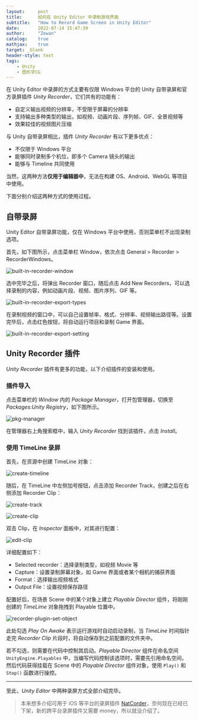```yaml
---
layout:     post
title:      如何在 Unity Editor 中录制游戏界面
subtitle:   "How to Record Game Screen in Unity Editor"
date:       2022-07-14 15:47:39
author:     "Zewan"
catalog:    true
mathjax:    true
target: _blank
header-style: text
tags:
    - Unity
    - 图形学CG
---
```


在 Unity Editor 中录屏的方式主要有仅限 Windows 平台的 Unity 自带录屏和官方录屏插件 _Unity Recorder_，它们共有的功能有：

* 自定义输出视频的分辨率，不受限于屏幕的分辨率
* 支持输出多种类型的输出，如视频、动画片段、序列帧、GIF、全景视频等
* 效果较佳的视频图片压缩

与 Unity 自带录屏相比，插件 _Unity Recorder_ 有以下更多优点：

* 不仅限于 Windows 平台
* 能够同时录制多个机位，即多个 Camera 镜头的输出
* 能够与 Timeline 共同使用

当然，这两种方法**仅用于编辑器中**，无法在构建 OS、Android、WebGL 等项目中使用。

下面分别介绍这两种方式的使用过程。

## 自带录屏

Unity Editor 自带录屏功能，仅在 Windows 平台中使用，否则菜单栏不出现录制选项。

首先，如下图所示，点击菜单栏 Window，依次点击 General > Recorder > RecorderWindows。

![built-in-recorder-window](/img/in-post/post-unity-recorder/built-in-recorder-window.png)

选中完毕之后，将弹出 Recorder 窗口，随后点击 Add New Recorders，可以选择录制的内容，例如动画片段、视频、图片序列、GIF 等。

![built-in-recorder-export-types](/img/in-post/post-unity-recorder/built-in-recorder-export-types.png)

在录制视频的窗口中，可以自己设置帧率、格式、分辨率、视频输出路径等。设置完毕后，点击红色按钮，将自动运行项目和录制 Game 界面。

![built-in-recorder-export-setting](/img/in-post/post-unity-recorder/built-in-recorder-export-setting.png)

## Unity Recorder 插件

_Unity Recorder_ 插件有更多的功能，以下介绍插件的安装和使用。

### 插件导入

点击菜单栏的 _Window_ 内的 _Package Manager_，打开包管理器，切换至 _Packages:Unity Registry_，如下图所示。

![pkg-manager](/img/in-post/post-unity-recorder/pkg-manager.png)

在管理器右上角搜索框中，输入 _Unity Recorder_ 找到该插件，点击 _Install_。

### 使用 TimeLine 录屏

首先，在资源中创建 TimeLine 对象：

![create-timeline](/img/in-post/post-unity-recorder/create-timeline.png)

随后，在 TimeLine 中左侧加号按钮，点击添加 Recorder Track，创建之后在右侧添加 Recorder Clip：

![create-track](/img/in-post/post-unity-recorder/create-track.png)

![create-clip](/img/in-post/post-unity-recorder/create-clip.png)

双击 Clip，在 _Inspector_ 面板中，对其进行配置：

![edit-clip](/img/in-post/post-unity-recorder/edit-clip.png)

详细配置如下：

* Selected recorder：选择录制类型，如视频 Movie 等
* Capture：设置录制屏幕对象，如 Game 界面或者某个相机的捕获界面
* Format：选择输出视频格式
* Output File：设置视频保存路径

配置好后，在场景 Scene 中的某个对象上建立 _Playable Director_ 组件，将刚刚创建的 _TimeLime_ 对象拖拽到 Playable 位置中。

![recorder-plugin-set-object](/img/in-post/post-unity-recorder/recorder-plugin-set-object.png)

此处勾选 _Play On Awake_ 表示运行游戏时自动启动录制，当 _TimeLine_ 时间指针走完 _Recorder Clip_ 片段时，将自动保存到之前配置的文件夹中。

若不勾选，则需要在代码中控制其启动。_Playable Director_ 组件在命名空间 `UnityEngine.Playables` 中，当编写代码控制该选项时，需要先引用命名空间，然后代码获得挂载在 Scene 中的 _Playable Director_ 组件对象，使用 `Play()` 和 `Stop()` 函数进行操控。

---

至此，_Unity Editor_ 中两种录屏方式全部介绍完毕。

> 本来想多介绍可用于 iOS 等平台的录屏插件 [NatCorder](https://assetstore.unity.com/packages/tools/integration/natcorder-video-recording-api-102645)，奈何现在已经已下架，新的跨平台录屏插件又需要 money，所以就没介绍了。